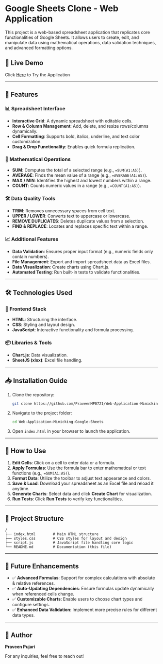 # Google Sheets Clone - Web Application

This project is a web-based spreadsheet application that replicates core functionalities of Google Sheets. It allows users to create, edit, and manipulate data using mathematical operations, data validation techniques, and advanced formatting options.

## 🚀 Live Demo
Click [Here](#) to Try the Application

---

## 🎯 Features

### 📊 Spreadsheet Interface
- **Interactive Grid**: A dynamic spreadsheet with editable cells.
- **Row & Column Management**: Add, delete, and resize rows/columns dynamically.
- **Cell Formatting**: Supports bold, italics, underline, and text color customization.
- **Drag & Drop Functionality**: Enables quick formula replication.

### 🔢 Mathematical Operations
- **SUM**: Computes the total of a selected range (e.g., `=SUM(A1:A5)`).
- **AVERAGE**: Finds the mean value of a range (e.g., `=AVERAGE(A1:A5)`).
- **MAX / MIN**: Identifies the highest and lowest numbers within a range.
- **COUNT**: Counts numeric values in a range (e.g., `=COUNT(A1:A5)`).

### 🛠 Data Quality Tools
- **TRIM**: Removes unnecessary spaces from cell text.
- **UPPER / LOWER**: Converts text to uppercase or lowercase.
- **REMOVE DUPLICATES**: Deletes duplicate values from a selection.
- **FIND & REPLACE**: Locates and replaces specific text within a range.

### 📈 Additional Features
- **Data Validation**: Ensures proper input format (e.g., numeric fields only contain numbers).
- **File Management**: Export and import spreadsheet data as Excel files.
- **Data Visualization**: Create charts using Chart.js.
- **Automated Testing**: Run built-in tests to validate functionalities.

---

## 🛠 Technologies Used

### 🔹 Frontend Stack
- **HTML**: Structuring the interface.
- **CSS**: Styling and layout design.
- **JavaScript**: Interactive functionality and formula processing.

### 📦 Libraries & Tools
- **Chart.js**: Data visualization.
- **SheetJS (xlsx)**: Excel file handling.

---

## 📥 Installation Guide

1. Clone the repository:
   ```bash
   git clone https://github.com/PraveenMP0721/Web-Application-Mimicking-Google-Sheets.git
   ```
2. Navigate to the project folder:
   ```bash
   cd Web-Application-Mimicking-Google-Sheets
   ```
3. Open `index.html` in your browser to launch the application.

---

## 📝 How to Use

1. **Edit Cells**: Click on a cell to enter data or a formula.
2. **Apply Formulas**: Use the formula bar to enter mathematical or text functions (e.g., `=SUM(A1:A5)`).
3. **Format Data**: Utilize the toolbar to adjust text appearance and colors.
4. **Save & Load**: Download your spreadsheet as an Excel file and reload it anytime.
5. **Generate Charts**: Select data and click **Create Chart** for visualization.
6. **Run Tests**: Click **Run Tests** to verify key functionalities.

---

## 📂 Project Structure

```
/ 
├── index.html        # Main HTML structure
├── styles.css        # CSS styles for layout and design
├── script.js         # JavaScript file handling core logic
└── README.md         # Documentation (this file)
```

---

## 🔮 Future Enhancements

- ✅ **Advanced Formulas**: Support for complex calculations with absolute & relative references.
- ✅ **Auto-Updating Dependencies**: Ensure formulas update dynamically when referenced cells change.
- ✅ **Customizable Charts**: Enable users to choose chart types and configure settings.
- ✅ **Enhanced Data Validation**: Implement more precise rules for different data types.

---

## 👤 Author

**Praveen Pujari**

For any inquiries, feel free to reach out!